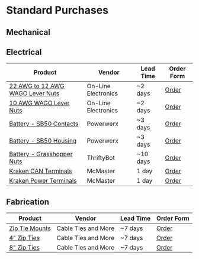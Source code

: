 # Standard Purchases

## Mechanical

## Electrical

| Product                                                                                                                 | Vendor              | Lead Time | Order Form                                                                                                                                                                                                                                                                                                                                                                                                                                                                                        |
| ----------------------------------------------------------------------------------------------------------------------- | ------------------- | --------- | ------------------------------------------------------------------------------------------------------------------------------------------------------------------------------------------------------------------------------------------------------------------------------------------------------------------------------------------------------------------------------------------------------------------------------------------------------------------------------------------------- |
| [22 AWG to 12 AWG WAGO Lever Nuts](https://www.onlineelec.com/parts/wago/push-wire-connector/series-221/wago-221-2401/) | On-Line Electronics | ~2 days   | [Order](https://docs.google.com/forms/d/e/1FAIpQLSeC-gIXiTM8l3J99KsdrCILmNB9bCiF9nFZqk21NYEu12xo-w/viewform?usp=pp_url&entry.1811527516=https://www.onlineelec.com/parts/wago/push-wire-connector/series-221/wago-221-2401/&entry.2022993999=22+to+12+AWG+WAGO&entry.1133623002=200&entry.1093721913=0.35&entry.835862062=$+Normal+Delivery+(5-10+days)&entry.177808839=Electrical&entry.1273081393=Restock)                                                                                      |
| [10 AWG WAGO Lever Nuts](https://www.onlineelec.com/parts/wago/push-wire-connector/series-221/wago-221-612/)            | On-Line Electronics | ~2 days   | [Order](https://docs.google.com/forms/d/e/1FAIpQLSeC-gIXiTM8l3J99KsdrCILmNB9bCiF9nFZqk21NYEu12xo-w/viewform?usp=pp_url&entry.1811527516=https://www.onlineelec.com/parts/wago/push-wire-connector/series-221/wago-221-612/&entry.2022993999=10+AWG+WAGO&entry.1133623002=50&entry.1093721913=0.53&entry.835862062=$+Normal+Delivery+(5-10+days)&entry.177808839=Electrical&entry.1273081393=Restock)                                                                                              |
| [Battery - SB50 Contacts](https://powerwerx.com/anderson-pp75-sb50-loose-piece-contact)                                 | Powerwerx           | ~3 days   | [Order](https://docs.google.com/forms/d/e/1FAIpQLSeC-gIXiTM8l3J99KsdrCILmNB9bCiF9nFZqk21NYEu12xo-w/viewform?usp=pp_url&entry.1811527516=https://powerwerx.com/anderson-pp75-sb50-loose-piece-contact&entry.2022993999=SB50/PP75+SB+Series+Powerpole+Loose+Piece+Contact&entry.663840236=__other_option__&entry.663840236.other_option_response=5900-BK&entry.1133623002=100&entry.1093721913=0.93&entry.835862062=Now&entry.177808839=Electrical&entry.1273081393=Restock)                        |
| [Battery - SB50 Housing](https://powerwerx.com/anderson-sb50-loose-piece-housing)                                       | Powerwerx           | ~3 days   | [Order](https://docs.google.com/forms/d/e/1FAIpQLSeC-gIXiTM8l3J99KsdrCILmNB9bCiF9nFZqk21NYEu12xo-w/viewform?usp=pp_url&entry.1811527516=https://powerwerx.com/anderson-sb50-loose-piece-housing&entry.2022993999=SB50+SB+Series+Loose+Piece+Colored+Housing&entry.663840236=__other_option__&entry.663840236.other_option_response=99G1-BK&entry.1133623002=10&entry.1093721913=2.64&entry.835862062=Now&entry.177808839=Electrical&entry.1273081393=Restock)                                     |
| [Battery - Grasshopper Nuts](https://www.thethriftybot.com/products/grasshopper-nut)                                    | ThriftyBot          | ~10 days  | [Order](https://docs.google.com/forms/d/e/1FAIpQLSeC-gIXiTM8l3J99KsdrCILmNB9bCiF9nFZqk21NYEu12xo-w/viewform?usp=pp_url&entry.1811527516=https://www.thethriftybot.com/products/grasshopper-nut?_pos%3D1%26_psq%3Dgras%26_ss%3De%26_v%3D1.0&entry.2022993999=Grasshopper+Nut+for+Battery+Terminals&entry.663840236=__other_option__&entry.663840236.other_option_response=TTB-0071&entry.1133623002=10&entry.1093721913=8&entry.835862062=Now&entry.177808839=Electrical&entry.1273081393=Restock) |
| [Kraken CAN Terminals](https://www.mcmaster.com/7113K142/)                                                              | McMaster            | 1 day     | [Order](https://docs.google.com/forms/d/e/1FAIpQLSeC-gIXiTM8l3J99KsdrCILmNB9bCiF9nFZqk21NYEu12xo-w/viewform?usp=pp_url&entry.1811527516=https://www.mcmaster.com/7113K142/&entry.2022993999=Kraken+CAN+Ring+Terminals&entry.663840236=__other_option__&entry.663840236.other_option_response=7113K142&entry.1133623002=1&entry.1093721913=15&entry.835862062=Now&entry.177808839=Electrical&entry.1273081393=$14.14+per+pack+of+100)                                                              |
| [Kraken Power Terminals](https://www.mcmaster.com/7113K141/)                                                            | McMaster            | 1 day     | [Order](https://docs.google.com/forms/d/e/1FAIpQLSeC-gIXiTM8l3J99KsdrCILmNB9bCiF9nFZqk21NYEu12xo-w/viewform?usp=pp_url&entry.1811527516=https://www.mcmaster.com/7113K141/&entry.2022993999=Kraken+Power+Ring+Terminals&entry.663840236=__other_option__&entry.663840236.other_option_response=7113K141&entry.1133623002=1&entry.1093721913=17&entry.835862062=Now&entry.177808839=Electrical&entry.1273081393=$16.26+per+pack+of+50)                                                             |

## Fabrication

| Product                                                                           | Vendor              | Lead Time | Order Form                                                                                                                                                                                                                                                                                                                                                                                                                            |
| --------------------------------------------------------------------------------- | ------------------- | --------- | ------------------------------------------------------------------------------------------------------------------------------------------------------------------------------------------------------------------------------------------------------------------------------------------------------------------------------------------------------------------------------------------------------------------------------------- |
| [Zip Tie Mounts](https://www.cabletiesandmore.com/cable-tie-mounts-nylon?pid=303) | Cable Ties and More | ~7 days   | [Order](https://docs.google.com/forms/d/e/1FAIpQLSeC-gIXiTM8l3J99KsdrCILmNB9bCiF9nFZqk21NYEu12xo-w/viewform?usp=pp_url&entry.1811527516=https://www.cabletiesandmore.com/cable-tie-mounts-nylon?pid%3D303&entry.2022993999=Zip+Tie+Mounts&entry.663840236=__other_option__&entry.663840236.other_option_response=CT280-B&entry.1133623002=1&entry.1093721913=5&entry.177808839=Mechanical/Fabrication&entry.1273081393=$4.13+for+100) |
| [4" Zip Ties](https://www.cabletiesandmore.com/black-zip-ties-uv?pid=15)          | Cable Ties and More | ~7 days   | [Order](https://docs.google.com/forms/d/e/1FAIpQLSeC-gIXiTM8l3J99KsdrCILmNB9bCiF9nFZqk21NYEu12xo-w/viewform?usp=pp_url&entry.1811527516=https://www.cabletiesandmore.com/black-zip-ties-uv?pid%3D15&entry.2022993999=4+inch+Zip+Ties&entry.663840236=__other_option__&entry.663840236.other_option_response=CT208&entry.1133623002=1&entry.1093721913=4&entry.177808839=Mechanical/Fabrication&entry.1273081393=$3.31+for+1000)       |
| [8" Zip Ties](https://www.cabletiesandmore.com/black-zip-ties-uv?pid=54)          | Cable Ties and More | ~7 days   | [Order](https://docs.google.com/forms/d/e/1FAIpQLSeC-gIXiTM8l3J99KsdrCILmNB9bCiF9nFZqk21NYEu12xo-w/viewform?usp=pp_url&entry.1811527516=https://www.cabletiesandmore.com/black-zip-ties-uv?pid%3D54&entry.2022993999=8+inch+Zip+Ties&entry.663840236=__other_option__&entry.663840236.other_option_response=CT209&entry.1133623002=1&entry.1093721913=15&entry.177808839=Mechanical/Fabrication&entry.1273081393=$14.01+for+1000)     |
